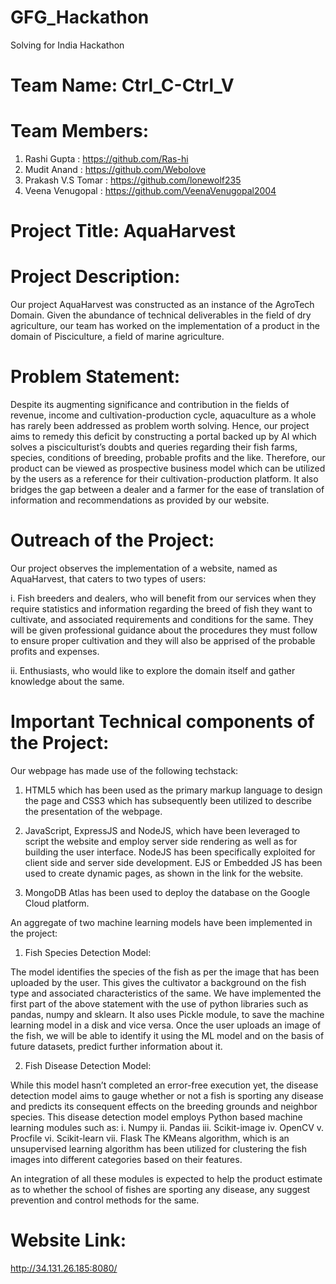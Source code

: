 # GFG_Hackathon
Solving for India Hackathon

# Team Name: Ctrl_C-Ctrl_V

# Team Members:
1. Rashi Gupta : https://github.com/Ras-hi
2. Mudit Anand : https://github.com/Webolove
3. Prakash V.S Tomar : https://github.com/lonewolf235
4. Veena Venugopal : https://github.com/VeenaVenugopal2004

# Project Title: AquaHarvest

# Project Description:

Our project AquaHarvest was constructed as an instance of the AgroTech Domain.  Given the abundance of technical deliverables in the field of dry agriculture, our team has worked on the implementation of a product in the domain of Pisciculture, a field of marine agriculture.

# Problem Statement:
Despite its augmenting significance and contribution in the fields of revenue, income and cultivation-production cycle, aquaculture as a whole has rarely been addressed as problem worth solving. Hence, our project aims to remedy this deficit by constructing a portal backed up by AI which solves a pisciculturist’s doubts and queries regarding their fish farms, species, conditions of breeding, probable profits and the like. 
Therefore, our product can be viewed as prospective business model which can be utilized by the users as a reference for their cultivation-production platform. It also bridges the gap between a dealer and a farmer for the ease of translation of information and recommendations as provided by our website. 

# Outreach of the Project:
Our project observes the implementation of a website, named as AquaHarvest, that caters to two types of users:

i. Fish breeders and dealers, who will benefit from our services when they require statistics and information regarding the breed of fish they want to cultivate, and associated requirements and conditions for the same. They will be given professional guidance about the procedures they must follow to ensure proper cultivation and they will also be apprised of the probable profits and expenses. 

ii. Enthusiasts, who would like to explore the domain itself and gather knowledge about the same. 

# Important Technical components of the Project:

Our webpage has made use of the following techstack:
1. HTML5 which has been used as the primary markup language to design the page and CSS3 which has subsequently been utilized to describe the presentation of the webpage.

2. JavaScript, ExpressJS and NodeJS, which have been leveraged to script the website and employ server side rendering as well as for building the user interface. NodeJS has been specifically exploited for client side and server side development. EJS or Embedded JS has been used to create dynamic pages, as shown in the link for the website. 

3. MongoDB Atlas has been used to deploy the database on the Google Cloud platform.

An aggregate of two machine learning models have been implemented in the project:
1. Fish Species Detection Model:

The model identifies the species of the fish as per the image that has been uploaded by the user. This gives the cultivator a background on the fish type and associated characteristics of the same. We have implemented the first part of the above statement with the use of python libraries such as pandas, numpy and sklearn. It also uses Pickle module, to save the machine learning model in a disk and vice versa. 
Once the user uploads an image of the fish, we will be able to identify it using the ML model and on the basis of future datasets, predict further information about it. 

2. Fish Disease Detection Model:

While this model hasn’t completed an error-free execution yet, the disease detection model aims to gauge whether or not a fish is sporting any disease and predicts its consequent effects on the breeding grounds and neighbor species. This disease detection model employs Python based machine learning modules such as:
i. Numpy
ii. Pandas
iii. Scikit-image
iv. OpenCV
v. Procfile
vi. Scikit-learn
vii. Flask
The KMeans algorithm, which is an unsupervised learning algorithm has been utilized for clustering the fish images into different categories based on their features. 

An integration of all these modules is expected to help the product estimate as to whether the school of fishes are sporting any disease, any suggest prevention and control methods for the same.

# Website Link:
http://34.131.26.185:8080/


